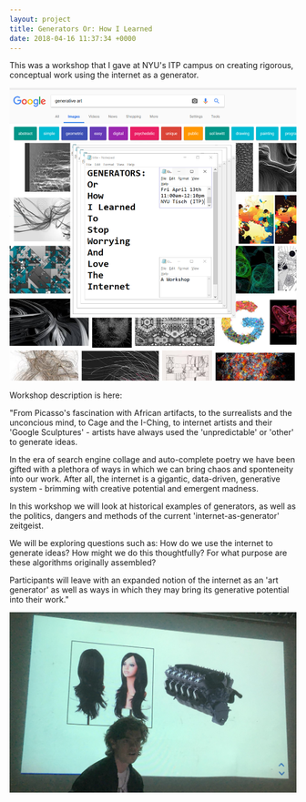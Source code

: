 ```yaml
---
layout: project
title: Generators Or: How I Learned
date: 2018-04-16 11:37:34 +0000
---
```


This was a workshop that I gave at NYU's ITP campus on creating rigorous, conceptual work using the internet as a generator.

![](/assets/generators/1.png)

Workshop description is here:

"From Picasso's fascination with African artifacts, to the surrealists and the unconcious mind, to Cage and the I-Ching, to internet artists and their 'Google Sculptures' - artists have always used the 'unpredictable' or 'other' to generate ideas.

In the era of search engine collage and auto-complete poetry we have been gifted with a plethora of ways in which we can bring chaos and sponteneity into our work. After all, the internet is a gigantic, data-driven, generative system - brimming with creative potential and emergent madness.

In this workshop we will look at historical examples of generators, as well as the politics, dangers and methods of the current 'internet-as-generator' zeitgeist.

We will be exploring questions such as: How do we use the internet to generate ideas? How might we do this thoughtfully? For what purpose are these algorithms originally assembled?

Participants will leave with an expanded notion of the internet as an 'art generator' as well as ways in which they may bring its generative potential into their work."

![](/assets/generators/2.png)
